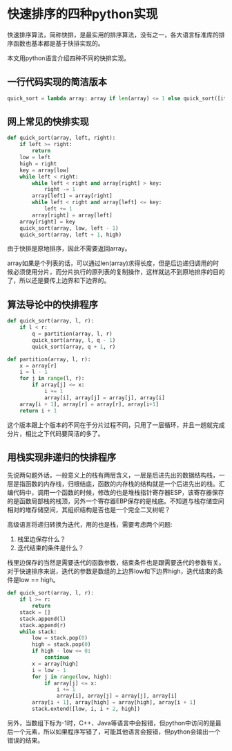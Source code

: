 # 快速排序的四种python实现

快速排序算法，简称快排，是最实用的排序算法，没有之一，各大语言标准库的排序函数也基本都是基于快排实现的。

本文用python语言介绍四种不同的快排实现。 

## 一行代码实现的简洁版本

```python
quick_sort = lambda array: array if len(array) <= 1 else quick_sort([item for item in array[1:] if item <= array[0]]) + [array[0]] + quick_sort([item for item in array[1:] if item > array[0]])
```

## 网上常见的快排实现
```python
def quick_sort(array, left, right):
    if left >= right:
        return
    low = left
    high = right
    key = array[low]
    while left < right:
        while left < right and array[right] > key:
            right -= 1
        array[left] = array[right]
        while left < right and array[left] <= key:
            left += 1
        array[right] = array[left]
    array[right] = key
    quick_sort(array, low, left - 1)
    quick_sort(array, left + 1, high)
```

由于快排是原地排序，因此不需要返回array。

array如果是个列表的话，可以通过len(array)求得长度，但是后边递归调用的时候必须使用分片，而分片执行的原列表的复制操作，这样就达不到原地排序的目的了，所以还是要传上边界和下边界的。

## 算法导论中的快排程序

```python
def quick_sort(array, l, r):
    if l < r:
        q = partition(array, l, r)
        quick_sort(array, l, q - 1)
        quick_sort(array, q + 1, r)

def partition(array, l, r):
    x = array[r]
    i = l - 1
    for j in range(l, r):
        if array[j] <= x:
            i += 1
            array[i], array[j] = array[j], array[i]
    array[i + 1], array[r] = array[r], array[i+1]
    return i + 1
```

这个版本跟上个版本的不同在于分片过程不同，只用了一层循环，并且一趟就完成分片，相比之下代码要简洁的多了。

## 用栈实现非递归的快排程序

先说两句题外话，一般意义上的栈有两层含义，一层是后进先出的数据结构栈，一层是指函数的内存栈，归根结底，函数的内存栈的结构就是一个后进先出的栈。汇编代码中，调用一个函数的时候，修改的也是堆栈指针寄存器ESP，该寄存器保存的是函数局部栈的栈顶，另外一个寄存器EBP保存的是栈底。不知道与栈存储空间相对的堆存储空间，其组织结构是否也是一个完全二叉树呢？

高级语言将递归转换为迭代，用的也是栈，需要考虑两个问题:
1. 栈里边保存什么？
2. 迭代结束的条件是什么？

栈里边保存的当然是需要迭代的函数参数，结束条件也是跟需要迭代的参数有关。对于快速排序来说，迭代的参数是数组的上边界low和下边界high，迭代结束的条件是low == high。

```python
def quick_sort(array, l, r):
    if l >= r:
        return
    stack = []
    stack.append(l)
    stack.append(r)
    while stack:
        low = stack.pop(0)
        high = stack.pop(0)
        if high - low <= 0:
            continue
        x = array[high]
        i = low - 1
        for j in range(low, high):
            if array[j] <= x:
                i += 1
                array[i], array[j] = array[j], array[i]
        array[i + 1], array[high] = array[high], array[i + 1]
        stack.extend([low, i, i + 2, high])
```

另外，当数组下标为-1时，C++、Java等语言中会报错，但python中访问的是最后一个元素，所以如果程序写错了，可能其他语言会报错，但python会输出一个错误的结果。 